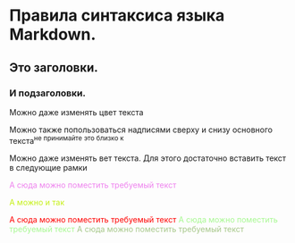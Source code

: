 # Правила синтаксиса языка Markdown.

## Это заголовки.

### И подзаголовки.

Можно даже изменять цвет текста

Можно также попользоваться надписями сверху и снизу основного текста<sup>не принимайте это близко к 



Можно даже изменять вет текста. Для этого достаточно вставить текст в следующие рамки

<span style="color: violet">
А сюда можно поместить требуемый текст</span>

<span style="color: #c5f015">А можно и так</span>

<span style="color: red">
А сюда можно поместить требуемый текст</span>

<span style="color: #a6f890">
А сюда можно поместить требуемый текст</span>

<span style="color: #a6c789">
А сюда можно поместить требуемый текст</span>




